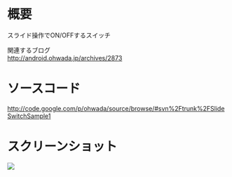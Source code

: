 # 概要 #
スライド操作でON/OFFするスイッチ<br>

関連するブログ <br>
<a href='http://android.ohwada.jp/archives/2873'>http://android.ohwada.jp/archives/2873</a>

<h1>ソースコード</h1>
<a href='http://code.google.com/p/ohwada/source/browse/#svn%2Ftrunk%2FSlideSwitchSample1'>http://code.google.com/p/ohwada/source/browse/#svn%2Ftrunk%2FSlideSwitchSample1</a>

<h1>スクリーンショット</h1>
<img src='http://ohwada.googlecode.com/files/20130402slide_switch_sample_1.png' />